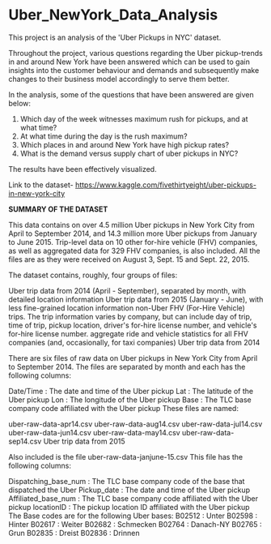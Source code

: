 # Uber_NewYork_Data_Analysis
This project is an analysis of the 'Uber Pickups in NYC' dataset. 

Throughout the project, various questions regarding the Uber pickup-trends in and around New York have been answered which can be
used to gain insights into the customer behaviour and demands and subsequently make changes to their business model accordingly to serve
them better.

In the analysis, some of the questions that have been answered are given below:

1. Which day of the week witnesses maximum rush for pickups, and at what time?
2. At what time during the day is the rush maximum?
3. Which places in and around New York have high pickup rates?
4. What is the demand versus supply chart of uber pickups in NYC?

The results have been effectively visualized.

Link to the dataset- https://www.kaggle.com/fivethirtyeight/uber-pickups-in-new-york-city





**SUMMARY OF THE DATASET**

This data contains on over 4.5 million Uber pickups in New York City from April to September 2014, and 14.3 million more Uber pickups from January to June 2015. Trip-level data on 10 other for-hire vehicle (FHV) companies, as well as aggregated data for 329 FHV companies, is also included. All the files are as they were received on August 3, Sept. 15 and Sept. 22, 2015.

The dataset contains, roughly, four groups of files:

Uber trip data from 2014 (April - September), separated by month, with detailed location information
Uber trip data from 2015 (January - June), with less fine-grained location information
non-Uber FHV (For-Hire Vehicle) trips. The trip information varies by company, but can include day of trip, time of trip, pickup location, driver's for-hire license number, and vehicle's for-hire license number.
aggregate ride and vehicle statistics for all FHV companies (and, occasionally, for taxi companies)
Uber trip data from 2014

There are six files of raw data on Uber pickups in New York City from April to September 2014. The files are separated by month and each has the following columns:

Date/Time : The date and time of the Uber pickup
Lat : The latitude of the Uber pickup
Lon : The longitude of the Uber pickup
Base : The TLC base company code affiliated with the Uber pickup
These files are named:

uber-raw-data-apr14.csv
uber-raw-data-aug14.csv
uber-raw-data-jul14.csv
uber-raw-data-jun14.csv
uber-raw-data-may14.csv
uber-raw-data-sep14.csv
Uber trip data from 2015

Also included is the file uber-raw-data-janjune-15.csv This file has the following columns:

Dispatching_base_num : The TLC base company code of the base that dispatched the Uber
Pickup_date : The date and time of the Uber pickup
Affiliated_base_num : The TLC base company code affiliated with the Uber pickup
locationID : The pickup location ID affiliated with the Uber pickup
The Base codes are for the following Uber bases:
B02512 : Unter B02598 : Hinter B02617 : Weiter B02682 : Schmecken B02764 : Danach-NY B02765 : Grun B02835 : Dreist B02836 : Drinnen
